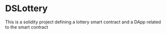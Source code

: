 # DSLottery
This is a solidity project defining a lottery smart contract and a DApp related to the smart contract
